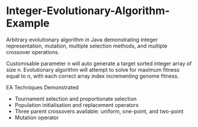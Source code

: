 # Integer-Evolutionary-Algorithm-Example
Arbitrary evolutionary algorithm in Java demonstrating integer representation, mutation, multiple selection methods, and multiple crossover operations.

Customisable parameter n will auto generate a target sorted integer array of size n. Evolutionary algorithm will attempt to solve for maximum fitness equal to n, with each correct array index incrementing genome fitness. 

EA Techniques Demonstrated
 - Tournament selection and proportionate selection
 - Population initialisation and replacement operators
 - Three parent crossovers available: uniform, one-point, and two-point
 - Mutation operator
